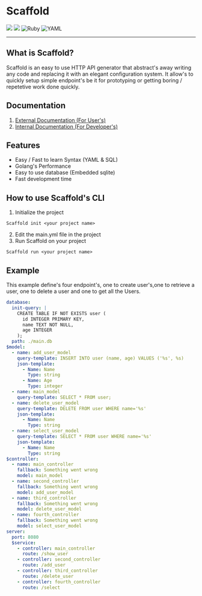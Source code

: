 # Scaffold
<img src="https://img.shields.io/badge/Sqlite-003B57?style=for-the-badge&logo=sqlite&logoColor=white" />   <img src="https://img.shields.io/badge/Go-00ADD8?style=for-the-badge&logo=go&logoColor=white" /> ![Ruby](https://img.shields.io/badge/ruby-%23CC342D.svg?style=for-the-badge&logo=ruby&logoColor=white)   ![YAML](https://img.shields.io/badge/yaml-%23ffffff.svg?style=for-the-badge&logo=yaml&logoColor=151515)

---

## What is Scaffold?
Scaffold is an easy to use HTTP API generator that abstract's away writing any code and replacing it with an elegant configuration system. It allow's to quickly setup simple endpoint's be it for prototyping or getting boring / repetetive work done quickly.

## Documentation
1. [External Documentation (For User's)](./docs/external/README.md)
2. [Internal Documentation (For Developer's)](./docs/internal/README.md)

## Features

* Easy / Fast to learn Syntax (YAML & SQL)
* Golang's Performance
* Easy to use database (Embedded sqlite)
* Fast development time

## How to use Scaffold's CLI
1. Initialize the project
```
Scaffold init <your project name>
```
2. Edit the main.yml file in the project
3. Run Scaffold on your project
```
Scaffold run <your project name>
```

## Example
This example define's four endpoint's, one to create user's,one to retrieve a user, one to delete a user and one to get all the Users.
```yaml
database:
  init-query: |
    CREATE TABLE IF NOT EXISTS user (
      id INTEGER PRIMARY KEY,
      name TEXT NOT NULL,
      age INTEGER
    );
  path: ./main.db
$model:
  - name: add_user_model
    query-template: INSERT INTO user (name, age) VALUES ('%s', %s)
    json-template:
      - Name: Name
        Type: string
      - Name: Age
        Type: integer
  - name: main_model
    query-template: SELECT * FROM user;
  - name: delete_user_model
    query-template: DELETE FROM user WHERE name='%s'
    json-template:
      - Name: Name
        Type: string
  - name: select_user_model
    query-template: SELECT * FROM user WHERE name='%s'
    json-template:
      - Name: Name
        Type: string
$controller:
  - name: main_controller
    fallback: Something went wrong
    model: main_model
  - name: second_controller
    fallback: Something went wrong
    model: add_user_model
  - name: third_controller
    fallback: Something went wrong
    model: delete_user_model
  - name: fourth_controller
    fallback: Something went wrong
    model: select_user_model
server:
  port: 8080
  $service:
    - controller: main_controller
      route: /show_user
    - controller: second_controller
      route: /add_user
    - controller: third_controller
      route: /delete_user
    - controller: fourth_controller
      route: /select
```


